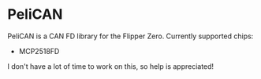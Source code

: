 # PeliCAN
PeliCAN is a CAN FD library for the Flipper Zero.
Currently supported chips:
- MCP2518FD

I don't have a lot of time to work on this, so help is appreciated!
